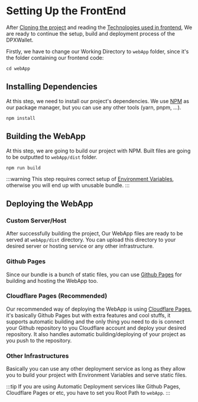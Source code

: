 # Setting Up the FrontEnd

After [Cloning the project](/getting-started#cloning-the-project) and reading the [Technologies used in frontend](/technologies-used#frontend), We are ready to continue the setup, build and deployment process of the DPXWallet.

Firstly, we have to change our Working Directory to `webApp` folder, since it's the folder containing our frontend code:
```shell
cd webApp
```

## Installing Dependencies

At this step, we need to install our project's dependencies. We use [NPM](https://www.npmjs.com/) as our package manager, but you can use any other tools (yarn, pnpm, ...).

```shell
npm install
```

## Building the WebApp

At this step, we are going to build our project with NPM. Built files are going to be outputted to `webApp/dist` folder.

```shell
npm run build
```

:::warning
This step requires correct setup of [Environment Variables](/environment-variables), otherwise you will end up with unusable bundle.
:::

## Deploying the WebApp

### Custom Server/Host

After successfully building the project, Our WebApp files are ready to be served at `webApp/dist` directory. You can upload this directory to your desired server or hosting service or any other infrastructure.

### Github Pages

Since our bundle is a bunch of static files, you can use [Github Pages](https://pages.github.com/) for building and hosting the WebApp too.

### Cloudflare Pages (Recommended)

Our recommended way of deploying the WebApp is using [Cloudflare Pages](https://pages.cloudflare.com/), it's basically Github Pages but with extra features and cool stuffs, it supports automatic building and the only thing you need to do is connect your Github repository to you Cloudflare account and deploy your desired repository. It also handles automatic building/deploying of your project as you push to the repository.

### Other Infrastructures
Basically you can use any other deployment service as long as they allow you to build your project with Environment Variables and serve static files.

:::tip
If you are using Automatic Deployment services like Github Pages, Cloudflare Pages or etc, you have to set you Root Path to `webApp`.
:::
